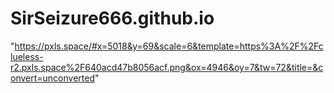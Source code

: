 # SirSeizure666.github.io
"https://pxls.space/#x=5018&y=69&scale=6&template=https%3A%2F%2Fclueless-r2.pxls.space%2F640acd47b8056acf.png&ox=4946&oy=7&tw=72&title=&convert=unconverted"
